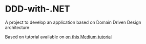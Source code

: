 # DDD-with-.NET
A project to develop an application based on Domain Driven Design architecture

Based on tutorial available on [on this Medium tutorial](https://medium.com/@moacirpfau/um-pouquinho-de-ddd-e-net-4d5dc3ff30a7)